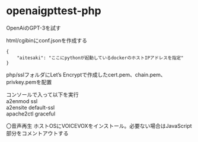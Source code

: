 # openaigpttest-php
OpenAiのGPT-3を試す

html/cgibinにconf.jsonを作成する  

```
{
    "aitesaki": "ここにpythonが起動しているdockerのホストIPアドレスを指定"
}
```

php/sslフォルダにLet’s Encryptで作成したcert.pem、chain.pem、privkey.pemを配置

コンソールで入って以下を実行  
a2enmod ssl  
a2ensite default-ssl  
apache2ctl graceful  

〇音声再生
ホストOSにVOICEVOXをインストール。必要ない場合はJavaScript部分をコメントアウトする
